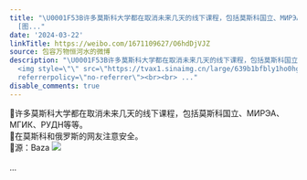 ```yaml
---
title: "\U0001F53B许多莫斯科大学都在取消未来几天的线下课程，包括莫斯科国立、МИРЭА、МГИК、РУДН等等。\U0001F53B在莫斯科和俄罗斯的网友注意安全。\U0001F53B源：Baza
  [图..."
date: '2024-03-22'
linkTitle: https://weibo.com/1671109627/O6hdDjVJZ
source: 包容万物恒河水的微博
description: "\U0001F53B许多莫斯科大学都在取消未来几天的线下课程，包括莫斯科国立、МИРЭА、МГИК、РУДН等等。<br>\U0001F53B在莫斯科和俄罗斯的网友注意安全。<br>\U0001F53B源：Baza
  <img style=\"\" src=\"https://tvax1.sinaimg.cn/large/639b1bfbly1ho0hgrg9mpj20pf0qg43h.jpg\"
  referrerpolicy=\"no-referrer\"><br><br> ..."
disable_comments: true
---
```

🔻许多莫斯科大学都在取消未来几天的线下课程，包括莫斯科国立、МИРЭА、МГИК、РУДН等等。<br>🔻在莫斯科和俄罗斯的网友注意安全。<br>🔻源：Baza <img style="" src="https://tvax1.sinaimg.cn/large/639b1bfbly1ho0hgrg9mpj20pf0qg43h.jpg" referrerpolicy="no-referrer"><br><br> ...